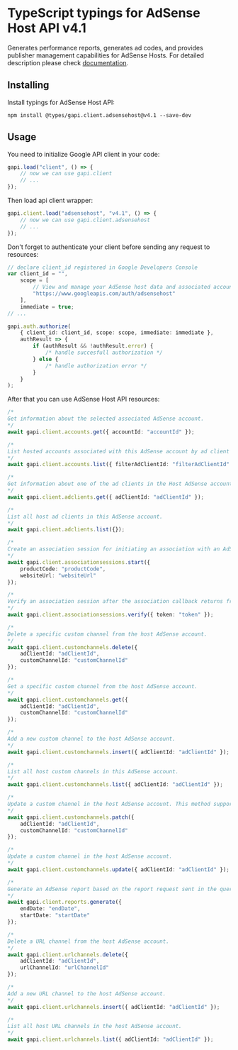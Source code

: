 # TypeScript typings for AdSense Host API v4.1

Generates performance reports, generates ad codes, and provides publisher
management capabilities for AdSense Hosts. For detailed description please check
[documentation](https://developers.google.com/adsense/host/).

## Installing

Install typings for AdSense Host API:

```
npm install @types/gapi.client.adsensehost@v4.1 --save-dev
```

## Usage

You need to initialize Google API client in your code:

```typescript
gapi.load("client", () => {
    // now we can use gapi.client
    // ...
});
```

Then load api client wrapper:

```typescript
gapi.client.load("adsensehost", "v4.1", () => {
    // now we can use gapi.client.adsensehost
    // ...
});
```

Don't forget to authenticate your client before sending any request to
resources:

```typescript
// declare client_id registered in Google Developers Console
var client_id = "",
    scope = [
        // View and manage your AdSense host data and associated accounts
        "https://www.googleapis.com/auth/adsensehost"
    ],
    immediate = true;
// ...

gapi.auth.authorize(
    { client_id: client_id, scope: scope, immediate: immediate },
    authResult => {
        if (authResult && !authResult.error) {
            /* handle succesfull authorization */
        } else {
            /* handle authorization error */
        }
    }
);
```

After that you can use AdSense Host API resources:

```typescript
/* 
Get information about the selected associated AdSense account.  
*/
await gapi.client.accounts.get({ accountId: "accountId" });

/* 
List hosted accounts associated with this AdSense account by ad client id.  
*/
await gapi.client.accounts.list({ filterAdClientId: "filterAdClientId" });

/* 
Get information about one of the ad clients in the Host AdSense account.  
*/
await gapi.client.adclients.get({ adClientId: "adClientId" });

/* 
List all host ad clients in this AdSense account.  
*/
await gapi.client.adclients.list({});

/* 
Create an association session for initiating an association with an AdSense user.  
*/
await gapi.client.associationsessions.start({
    productCode: "productCode",
    websiteUrl: "websiteUrl"
});

/* 
Verify an association session after the association callback returns from AdSense signup.  
*/
await gapi.client.associationsessions.verify({ token: "token" });

/* 
Delete a specific custom channel from the host AdSense account.  
*/
await gapi.client.customchannels.delete({
    adClientId: "adClientId",
    customChannelId: "customChannelId"
});

/* 
Get a specific custom channel from the host AdSense account.  
*/
await gapi.client.customchannels.get({
    adClientId: "adClientId",
    customChannelId: "customChannelId"
});

/* 
Add a new custom channel to the host AdSense account.  
*/
await gapi.client.customchannels.insert({ adClientId: "adClientId" });

/* 
List all host custom channels in this AdSense account.  
*/
await gapi.client.customchannels.list({ adClientId: "adClientId" });

/* 
Update a custom channel in the host AdSense account. This method supports patch semantics.  
*/
await gapi.client.customchannels.patch({
    adClientId: "adClientId",
    customChannelId: "customChannelId"
});

/* 
Update a custom channel in the host AdSense account.  
*/
await gapi.client.customchannels.update({ adClientId: "adClientId" });

/* 
Generate an AdSense report based on the report request sent in the query parameters. Returns the result as JSON; to retrieve output in CSV format specify "alt=csv" as a query parameter.  
*/
await gapi.client.reports.generate({
    endDate: "endDate",
    startDate: "startDate"
});

/* 
Delete a URL channel from the host AdSense account.  
*/
await gapi.client.urlchannels.delete({
    adClientId: "adClientId",
    urlChannelId: "urlChannelId"
});

/* 
Add a new URL channel to the host AdSense account.  
*/
await gapi.client.urlchannels.insert({ adClientId: "adClientId" });

/* 
List all host URL channels in the host AdSense account.  
*/
await gapi.client.urlchannels.list({ adClientId: "adClientId" });
```
